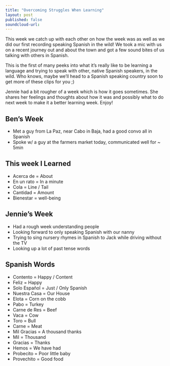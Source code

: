 ```yaml
---
title: "Overcoming Struggles When Learning"
layout: post
published: false
soundcloud-url: 
---
```

This week we catch up with each other on how the week was as well as we did our first recording speaking Spanish in the wild! We took a mic with us on a recent journey out and about the town and got a few sound bites of us talking with others in Spanish.

This is the first of many peeks into what it’s really like to be learning a language and trying to speak with other, native Spanish speakers, in the wild. Who knows, maybe we’ll head to a Spanish speaking country soon to get more of these clips for you ;)

Jennie had a bit rougher of a week which is how it goes sometimes. She shares her feelings and thoughts about how it was and possibly what to do next week to make it a better learning week. Enjoy!

## Ben’s Week
* Met a guy from La Paz, near Cabo in Baja, had a good convo all in Spanish
* Spoke w/ a guy at the farmers market today, communicated well for ~ 5min

## This week I Learned
* Acerca de = About
* En un rato = In a minute
* Cola = Line / Tail
* Cantidad = Amount
* Bienestar = well-being

## Jennie’s Week
* Had a rough week understanding people
* Looking forward to only speaking Spanish with our nanny
* Trying to sing nursery rhymes in Spanish to Jack while driving without the TV
* Looking up a lot of past tense words

## Spanish Words
* Contento = Happy / Content
* Feliz = Happy
* Solo Español = Just / Only Spanish
* Nuestra Casa = Our House
* Elota = Corn on the cobb
* Pabo = Turkey
* Carne de Res = Beef
* Vaca = Cow
* Toro = Bull
* Carne = Meat
*  Mil Gracias = A thousand thanks
* Mil = Thousand
* Gracias = Thanks
* Hemos = We have had
* Probecito = Poor little baby
* Provechito = Good food
